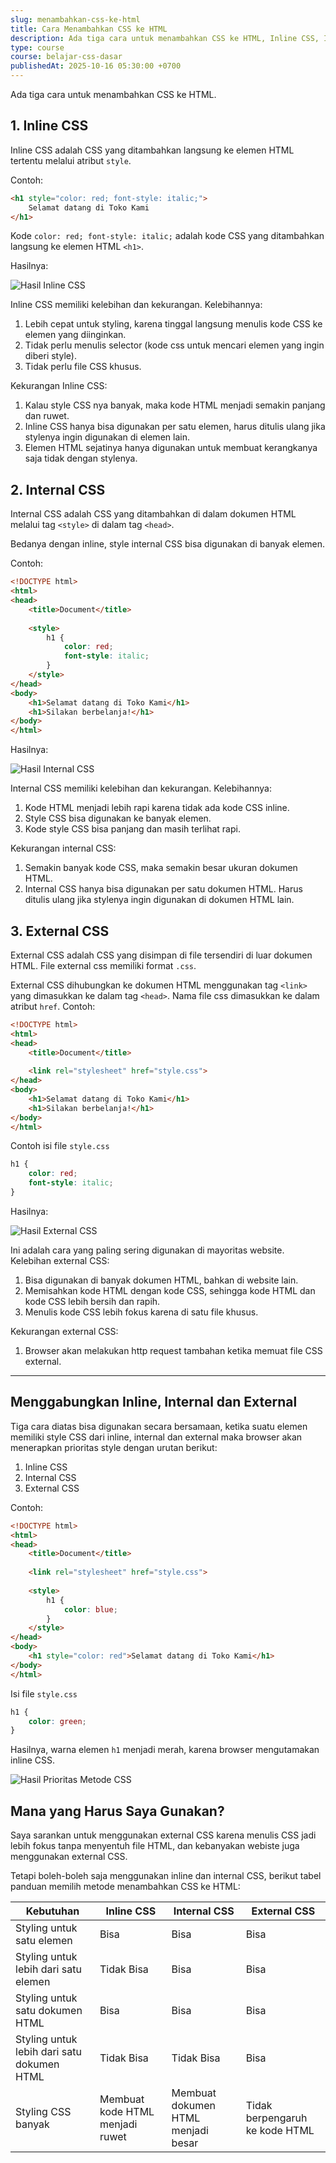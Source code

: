 ```yaml
---
slug: menambahkan-css-ke-html
title: Cara Menambahkan CSS ke HTML
description: Ada tiga cara untuk menambahkan CSS ke HTML, Inline CSS, Internal CSS dan External CSS
type: course
course: belajar-css-dasar
publishedAt: 2025-10-16 05:30:00 +0700
---
```


Ada tiga cara untuk menambahkan CSS ke HTML.

## 1. Inline CSS

Inline CSS adalah CSS yang ditambahkan langsung ke elemen HTML tertentu melalui atribut `style`.

Contoh:

```html
<h1 style="color: red; font-style: italic;">
    Selamat datang di Toko Kami
</h1>
```

Kode `color: red; font-style: italic;` adalah kode CSS yang ditambahkan langsung ke elemen HTML `<h1>`.

Hasilnya:

![Hasil Inline CSS](./images/2-menambahkan-css-html/hasil-inline-css.png)

Inline CSS memiliki kelebihan dan kekurangan. Kelebihannya:

1. Lebih cepat untuk styling, karena tinggal langsung menulis kode CSS ke elemen yang diinginkan.
2. Tidak perlu menulis selector (kode css untuk mencari elemen yang ingin diberi style).
3. Tidak perlu file CSS khusus.

Kekurangan Inline CSS:

1. Kalau style CSS nya banyak, maka kode HTML menjadi semakin panjang dan ruwet.
2. Inline CSS hanya bisa digunakan per satu elemen, harus ditulis ulang jika stylenya ingin digunakan di elemen lain.
3. Elemen HTML sejatinya hanya digunakan untuk membuat kerangkanya saja tidak dengan stylenya.

## 2. Internal CSS

Internal CSS adalah CSS yang ditambahkan di dalam dokumen HTML melalui tag `<style>` di dalam tag `<head>`.

Bedanya dengan inline, style internal CSS bisa digunakan di banyak elemen.

Contoh:

```html
<!DOCTYPE html>
<html>
<head>
    <title>Document</title>
    
    <style>
        h1 {
            color: red;
            font-style: italic;
        }
    </style>
</head>
<body>
    <h1>Selamat datang di Toko Kami</h1>
    <h1>Silakan berbelanja!</h1>
</body>
</html>
```

Hasilnya:

![Hasil Internal CSS](./images/2-menambahkan-css-html/hasil-internal-css.png)

Internal CSS memiliki kelebihan dan kekurangan. Kelebihannya:

1. Kode HTML menjadi lebih rapi karena tidak ada kode CSS inline.
2. Style CSS bisa digunakan ke banyak elemen.
3. Kode style CSS bisa panjang dan masih terlihat rapi.

Kekurangan internal CSS:

1. Semakin banyak kode CSS, maka semakin besar ukuran dokumen HTML.
2. Internal CSS hanya bisa digunakan per satu dokumen HTML. Harus ditulis ulang jika stylenya ingin digunakan di dokumen HTML lain.

## 3. External CSS

External CSS adalah CSS yang disimpan di file tersendiri di luar dokumen HTML. File external css memiliki format `.css`.

External CSS dihubungkan ke dokumen HTML menggunakan tag `<link>` yang dimasukkan ke dalam tag `<head>`. Nama file css dimasukkan ke dalam atribut `href`. Contoh:

```html
<!DOCTYPE html>
<html>
<head>
    <title>Document</title>
    
    <link rel="stylesheet" href="style.css">
</head>
<body>
    <h1>Selamat datang di Toko Kami</h1>
    <h1>Silakan berbelanja!</h1>
</body>
</html>
```

Contoh isi file `style.css`

```css
h1 {
    color: red;
    font-style: italic;
}
```

Hasilnya:

![Hasil External CSS](./images/2-menambahkan-css-html/hasil-internal-css.png)

Ini adalah cara yang paling sering digunakan di mayoritas website. Kelebihan external CSS:

1. Bisa digunakan di banyak dokumen HTML, bahkan di website lain.
2. Memisahkan kode HTML dengan kode CSS, sehingga kode HTML dan kode CSS lebih bersih dan rapih.
3. Menulis kode CSS lebih fokus karena di satu file khusus.

Kekurangan external CSS:

1. Browser akan melakukan http request tambahan ketika memuat file CSS external.

---

## Menggabungkan Inline, Internal dan External

Tiga cara diatas bisa digunakan secara bersamaan, ketika suatu elemen memiliki style CSS dari inline, internal dan external maka browser akan menerapkan prioritas style dengan urutan berikut:

1. Inline CSS
2. Internal CSS
3. External CSS

Contoh:

```html
<!DOCTYPE html>
<html>
<head>
    <title>Document</title>
    
    <link rel="stylesheet" href="style.css">
    
    <style>
        h1 {
            color: blue;
        }
    </style>
</head>
<body>
    <h1 style="color: red">Selamat datang di Toko Kami</h1>
</body>
</html>
```

Isi file `style.css`

```css
h1 {
    color: green;
}
```

Hasilnya, warna elemen `h1` menjadi merah, karena browser mengutamakan inline CSS.

![Hasil Prioritas Metode CSS](./images/2-menambahkan-css-html/hasil-prioritas-css.png)

## Mana yang Harus Saya Gunakan?

Saya sarankan untuk menggunakan external CSS karena menulis CSS jadi lebih fokus tanpa menyentuh file HTML, dan kebanyakan webiste juga menggunakan external CSS.

Tetapi boleh-boleh saja menggunakan inline dan internal CSS, berikut tabel panduan memilih metode menambahkan CSS ke HTML:

| Kebutuhan | Inline CSS | Internal CSS | External CSS |
| -------- | -------- | -------- | --- |
| Styling untuk satu elemen | Bisa  | Bisa | Bisa |
| Styling untuk lebih dari satu elemen | Tidak Bisa  | Bisa | Bisa |
| Styling untuk satu dokumen HTML | Bisa  | Bisa | Bisa |
| Styling untuk lebih dari satu dokumen HTML | Tidak Bisa  | Tidak Bisa | Bisa |
| Styling CSS banyak | Membuat kode HTML menjadi ruwet  | Membuat dokumen HTML menjadi besar | Tidak berpengaruh ke kode HTML |
